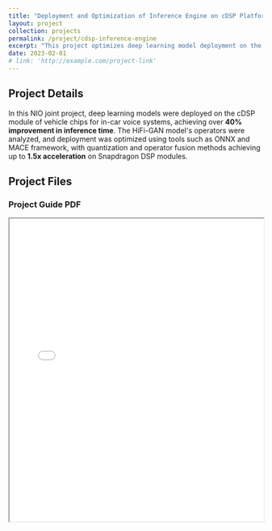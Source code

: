 ```yaml
---
title: "Deployment and Optimization of Inference Engine on cDSP Platform"
layout: project
collection: projects
permalink: /project/cdsp-inference-engine
excerpt: "This project optimizes deep learning model deployment on the cDSP module of in-vehicle chips for NIO's voice system."
date: 2023-02-01
# link: 'http://example.com/project-link'
---
```


## Project Details

In this NIO joint project, deep learning models were deployed on the cDSP module of vehicle chips for in-car voice systems, achieving over **40% improvement in inference time**. The HiFi-GAN model's operators were analyzed, and deployment was optimized using tools such as ONNX and MACE framework, with quantization and operator fusion methods achieving up to **1.5x acceleration** on Snapdragon DSP modules.

## Project Files

<!-- ### Project Screenshot
![Project Screenshot](assets/images/project-screenshot.png) -->

### Project Guide PDF
<iframe src="../files/Deployment and Optimization of Inference Engine on cDSP Platform/陈述答辩PPT.pdf" width="100%" height="600px">
    Your browser does not support PDF viewing. Please download the file <a href="../files/Deployment and Optimization of Inference Engine on cDSP Platform/陈述答辩PPT.pdf">Click here to download the PDF</a>
</iframe>

<!-- ### Project Report DOCX
[Download Project Report (DOCX)](assets/files/project-report.docx)

### Project Video
<video width="100%" controls>
  <source src="{{ site.baseurl }}/assets/videos/project-video.mp4" type="video/mp4">
  Your browser does not support the video tag. Please download the video file <a href="{{ site.baseurl }}/assets/videos/project-video.mp4">Click here to download the video</a>.
</video>

### Source Code
[Download Source Code (ZIP)](assets/files/project-source-code.zip) -->